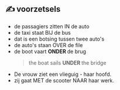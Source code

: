 ## :writing_hand: voorzetsels

- de passagiers zitten IN de auto
- de taxi staat BIJ de bus
- dat is een botsing tussen twee auto's
- de auto's staan OVER de file
- de boot vaart <b> ONDER </b> de brug
  > the boat sails <b> UNDER </b> the bridge
- De vrouw ziet een vlieguig - haar hoofd.
- zij gaat MET de scooter NAAR haar werk.
